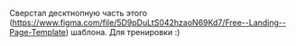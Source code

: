 Сверстал десктнопную часть этого (https://www.figma.com/file/5D9pDuLtS042hzaoN69Kd7/Free--Landing--Page-Template) шаблона. Для тренировки :)
